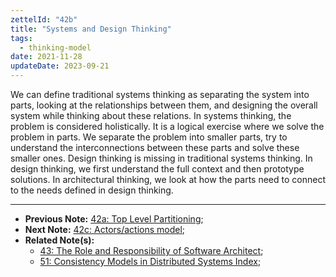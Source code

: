 ```yaml
---
zettelId: "42b"
title: "Systems and Design Thinking"
tags:
  - thinking-model
date: 2021-11-28
updateDate: 2023-09-21
---
```


We can define traditional systems thinking as separating the system into parts, looking at the relationships between them, and designing the overall system while thinking about these relations. In systems thinking, the problem is considered holistically. It is a logical exercise where we solve the problem in parts. We separate the problem into smaller parts, try to understand the interconnections between these parts and solve these smaller ones. Design thinking is missing in traditional systems thinking. In design thinking, we first understand the full context and then prototype solutions. In architectural thinking, we look at how the parts need to connect to the needs defined in design thinking.

---

- **Previous Note:** [42a: Top Level Partitioning](/notes/42a/);
- **Next Note:** [42c: Actors/actions model](/notes/42c/);
- **Related Note(s):**
  - [43: The Role and Responsibility of Software Architect](/notes/43/);
  - [51: Consistency Models in Distributed Systems Index](/notes/51/);
